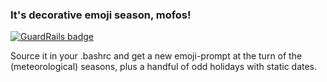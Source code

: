 ### It's decorative emoji season, mofos!

[![GuardRails badge](https://badges.production.guardrails.io/moul/decorative-emoji.svg)](https://www.guardrails.io)

Source it in your .bashrc and get a new emoji-prompt at the turn of the (meteorological) seasons, plus a handful of odd holidays with static dates.
